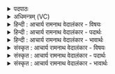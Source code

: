<details><summary>पदपाठः</summary>

ऋ꣣ता꣡वा꣢नम्। वै꣣श्वानर꣢म्। वै꣣श्व। नर꣢म्। ऋ꣣त꣡स्य꣢। ज्यो꣡ति꣢꣯षः। प꣡ति꣢꣯म्। अ꣡ज꣢꣯स्रम्। अ। ज꣣स्रम्। घर्म꣢म्। ई꣣महे। १७०८।
</details>

<details><summary>अधिमन्त्रम् (VC)</summary>

- अग्निः
- भरद्वाजो बार्हस्पत्यः
- गायत्री
- षड्जः
</details>

<details><summary>हिन्दी : आचार्य रामनाथ वेदालंकार - विषयः</summary>

प्रथम मन्त्र में जगदीश्वर से प्रार्थना की गयी है।
</details>

<details><summary>हिन्दी : आचार्य रामनाथ वेदालंकार - पदार्थः</summary>

पदार्थान्वयभाषाः -  (ऋतावानम्) सत्यमय, (वैश्वानरम्) सब मनुष्यों के हितकर्ता, (ऋतस्य) जल वा धन के और (ज्योतिषः) ज्योति के (पतिम्) स्वामी वा पालक जगदीश्वर से हम (अजस्रम्) अक्षय (घर्मम्) तेज वा प्रताप को (ईमहे) माँगते हैं ॥१॥
</details>

<details><summary>हिन्दी : आचार्य रामनाथ वेदालंकार - भावार्थः</summary>

भावार्थभाषाः -  जो स्वयं प्रतापी,तेजस्वी और सत्यमय होता है,वही दूसरों को वैसा बना सकता है ॥१॥
</details>

<details><summary>संस्कृत : आचार्य रामनाथ वेदालंकार - विषयः</summary>

तत्रादौ जगदीश्वरं प्रार्थयते।
</details>

<details><summary>संस्कृत : आचार्य रामनाथ वेदालंकार - पदार्थः</summary>

पदार्थान्वयभाषाः -  (ऋतावानम्) सत्यवन्तम्।[अत्र ‘छन्दसीवनिपौ’ अ० ५।२।१०९ इति वार्तिकेन वनिप् प्रत्ययः। ‘अन्येषामपि दृश्यते’ अ० ६।३।१३७ इति ऋतस्य दीर्घान्तादेशः।] (वैश्वानरम्) विश्वेषां नृणां हितम्, (ऋतस्य) जलस्य धनस्य वा।[ऋतमित्युदकनाम धननाम च। निघं० १।१२,२।१०।] (ज्योतिषः) प्रकाशस्य च (पतिम्) स्वामिनं पातारं वा जगदीश्वरं वयम् (अजस्रम्) अक्षयम् (घर्मम्) तेजः प्रतापं वा (ईमहे) याचामहे।[ईमहे इति याच्ञाकर्मसु पठितम्। निघं० ३।१९]॥१॥
</details>

<details><summary>संस्कृत : आचार्य रामनाथ वेदालंकार - भावार्थः</summary>

भावार्थभाषाः -  यः स्वयं प्रतापी तेजस्वी सत्यवांश्च भवति स एवान्यांस्तथाविधान् कर्तुं शक्नोति ॥१॥
</details>